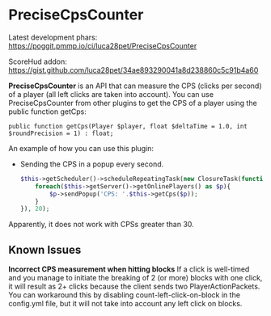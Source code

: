 # PreciseCpsCounter
Latest development phars: https://poggit.pmmp.io/ci/luca28pet/PreciseCpsCounter

ScoreHud addon: https://gist.github.com/luca28pet/34ae893290041a8d238860c5c91b4a60

**PreciseCpsCounter** is an API that can measure the CPS (clicks per second) of a player (all left clicks are taken into account).
You can use PreciseCpsCounter from other plugins to get the CPS of a player using the public function getCps:

`public function getCps(Player $player, float $deltaTime = 1.0, int $roundPrecision = 1) : float;`

An example of how you can use this plugin:

- Sending the CPS in a popup every second. 
    ```php
    $this->getScheduler()->scheduleRepeatingTask(new ClosureTask(function() : void{
        foreach($this->getServer()->getOnlinePlayers() as $p){
            $p->sendPopup('CPS: '.$this->getCps($p));
        }
    }), 20);
    ```

Apparently, it does not work with CPSs greater than 30.

## Known Issues
**Incorrect CPS measurement when hitting blocks**
If a click is well-timed and you manage to initiate the breaking of 2 (or more) blocks with one click, it will result as 2+ clicks because the client sends two PlayerActionPackets.
You can workaround this by disabling count-left-click-on-block in the config.yml file, but it will not take into account any left click on blocks.
